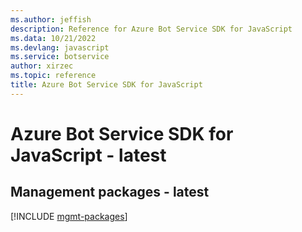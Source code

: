 ```yaml
---
ms.author: jeffish
description: Reference for Azure Bot Service SDK for JavaScript
ms.data: 10/21/2022
ms.devlang: javascript
ms.service: botservice
author: xirzec
ms.topic: reference
title: Azure Bot Service SDK for JavaScript
---
```

# Azure Bot Service SDK for JavaScript - latest

## Management packages - latest
[!INCLUDE [mgmt-packages](bot-service-mgmt-index.md)]